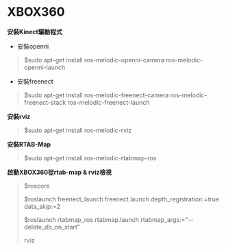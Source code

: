 # XBOX360
**安裝Kinect驅動程式**
* 安裝openni
> $sudo apt-get install ros-melodic-openni-camera ros-melodic-openni-launch
* 安裝freenect
> $sudo apt-get install ros-melodic-freenect-camera ros-melodic-freenect-stack ros-melodic-freenect-launch

**安裝rviz**
> $sudo apt-get install ros-melodic-rviz

**安裝RTAB-Map**
> $sudo apt-get install ros-melodic-rtabmap-ros

**啟動XBOX360從rtab-map & rviz檢視**
> $roscore
> 
> $roslaunch freenect_launch freenect.launch depth_registration:=true data_skip:=2
> 
> $roslaunch rtabmap_ros rtabmap.launch rtabmap_args:="--delete_db_on_start"
> 
> rviz
